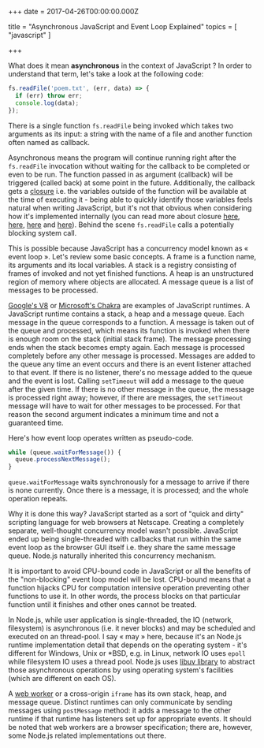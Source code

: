 
+++
date = 2017-04-26T00:00:00.000Z


title = "Asynchronous JavaScript and Event Loop Explained"
topics = [ "javascript" ]

+++

What does it mean **asynchronous** in the context of JavaScript ? In order to understand that term, let's take a look at the following code:

```js
fs.readFile('poem.txt', (err, data) => {
  if (err) throw err;
  console.log(data);
});
```

There is a single function `fs.readFile` being invoked which takes two arguments as its input: a string with the name of a file and another function often named as callback.

Asynchronous means the program will continue running right after the `fs.readFile` invocation without waiting for the callback to be completed or even to be run. The function passed in as argument  (callback) will be triggered (called back) at some point in the future. Additionally, the callback gets a [closure](https://en.wikipedia.org/wiki/Closure_(computer_programming)) i.e. the variables outside of the function will be available at the time of executing it - being able to quickly identify those variables feels natural when writing JavaScript, but it's not that obvious when considering how it's implemented internally (you can read more about closure [here](https://stackoverflow.com/questions/36636/what-is-a-closure), [here](https://developer.mozilla.org/en-US/docs/Web/JavaScript/Closures), [here](https://stackoverflow.com/questions/111102/how-do-javascript-closures-work) and [here](https://medium.com/javascript-scene/master-the-javascript-interview-what-is-a-closure-b2f0d2152b36)). Behind the scene `fs.readFile` calls a potentially blocking system call.

This is possible because JavaScript has a concurrency model known as « event loop ». Let's review some basic concepts. A frame is a function name, its arguments and its local variables.  A stack is a registry consisting of frames of invoked and not yet finished functions. A heap is an unstructured region of memory where objects are allocated. A message queue is a list of messages to be processed.

[Google's V8](https://en.wikipedia.org/wiki/Chrome_V8) or [Microsoft's Chakra](https://en.wikipedia.org/wiki/Chakra_(JScript_engine)) are examples of JavaScript runtimes. A JavaScript runtime contains a stack, a heap and a message queue. Each message in the queue corresponds to a function. A message is taken out of the queue and processed, which means its function is invoked when there is enough room on the stack (initial stack frame). The message processing ends when the stack becomes empty again. Each message is processed completely before any other message is processed. Messages are added to the queue any time an event occurs and there is an event listener attached to that event. If there is no listener, there's no message added to the queue and the event is lost. Calling `setTimeout` will add a message to the queue after the given time.  If there is no other message in the queue, the message is processed right away; however, if there are messages, the `setTimeout` message will have to wait for other messages to be processed. For that reason the second argument indicates a minimum time and not a guaranteed time.

Here's how event loop operates written as pseudo-code.

```js
while (queue.waitForMessage()) {
  queue.processNextMessage();
}
```

`queue.waitForMessage` waits synchronously for a message to arrive if there is none currently. Once there is a message, it is processed; and the whole operation repeats.

Why it is done this way? JavaScript started as a sort of "quick and dirty" scripting language for web browsers at Netscape. Creating a completely separate, well-thought concurrency model wasn't possible. JavaScript ended up being single-threaded with callbacks that run within the same event loop as the browser GUI itself i.e. they share the same message queue. Node.js naturally inherited this concurrency mechanism.

It is important to avoid CPU-bound code in JavaScript or all the benefits of the "non-blocking" event loop model will be lost. CPU-bound means that a function hijacks CPU for computation intensive operation preventing other functions to use it. In other words, the process blocks on that particular function until it finishes and other ones cannot be treated.

In Node.js, while user application is single-threaded, the IO (network, filesystem) is asynchronous (i.e. it never blocks) and may be scheduled and executed on an thread-pool. I say « may » here, because it's an Node.js runtime implementation detail that depends on the operating system - it's different for Windows, Unix or *BSD, e.g. in Linux, network IO uses `epoll` while filesystem IO uses a thread pool. Node.js uses [libuv library](http://libuv.md) to abstract those asynchronous operations by using operating system's facilities (which are different on each OS).

A [web worker](https://en.wikipedia.org/wiki/Web_worker) or a cross-origin `iframe` has its own stack, heap, and message queue. Distinct runtimes  can only communicate by sending messages using `postMessage` method: it adds a message to the other runtime if that runtime has listeners set up for appropriate events. It should be noted that web workers are a browser specification; there are, however, some Node.js related implementations out there.

